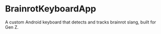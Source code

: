 # BrainrotKeyboardApp

A custom Android keyboard that detects and tracks brainrot slang, built for Gen Z.